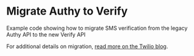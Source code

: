 # Migrate Authy to Verify

Example code showing how to migrate SMS verification from the legacy Authy API to the new Verify API

For additional details on migration, [read more on the Twilio blog](https://www.twilio.com/blog/migrate-authy-to-verify).
